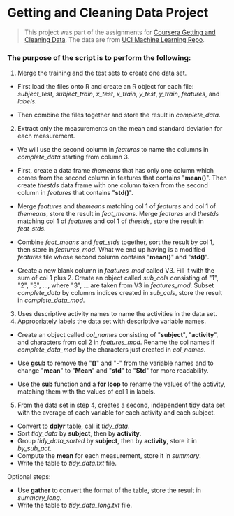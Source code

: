 # Getting and Cleaning Data Project

>This project was part of the assignments for [Coursera Getting and Cleaning Data](https://www.coursera.org/course/getdata).
The data are from [UCI Machine Learning Repo](http://archive.ics.uci.edu/ml/datasets/Human+Activity+Recognition+Using+Smartphones).

### The purpose of the script is to perform the following:
 
1. Merge the training and the test sets to create one data set.

  - First load the files onto R and create an R object for each file:
*subject\_test*, *subject\_train*, *x\_test*, *x\_train*, *y\_test*, *y\_train*, *features*, and *labels*.

  - Then combine the files together and store the result in *complete\_data*.

2. Extract only the measurements on the mean and standard deviation for each measurement.

  - We will use the second column in *features* to name the columns in *complete\_data* starting from column 3.

  - First, create a data frame *themeans* that has only one column which comes from the second column in features that contains "**mean()**". Then create *thestds* data
frame with one column taken from the second column in *features* that contains "**std()**".

  - Merge *features* and *themeans* matching col 1 of *features* and col 1 of *themeans*, store the result in *feat\_means*. Merge *features* and *thestds* matching col 1 of *features* and col 1 of *thestds*, store the result in *feat\_stds*.

  - Combine *feat\_means* and *feat\_stds* together, sort the result by col 1, then store in *features\_mod*. What we end up having is a modified *features* file whose second
column contains "**mean()**" and "**std()**".

  - Create a new blank column in *features\_mod* called V3. Fill it with the sum of col 1 plus 2. Create an object called *sub\_col*s consisting of "1", "2", "3", ..., where "3", ... are taken from V3 in *features\_mod*. Subset *complete\_data*
by columns indices created in *sub\_cols*, store the result in *complete\_data\_mod*.

3. Uses descriptive activity names to name the activities in the data set.
4. Appropriately labels the data set with descriptive variable names. 

  - Create an object called *col\_names* consisting of "**subject**", "**activity**", and characters from col 2 in *features\_mod*. Rename the col names if *complete\_data\_mod* by the characters just created in *col\_names*. 
  
  - Use **gsub** to remove the "**()**" and "**-**" from the variable names and to change "**mean**" to "**Mean**" and "**std**" to "**Std**" for more readability.

  - Use the **sub** function and a **for loop** to rename the values of the activity, matching them with the values of col 1 in labels.

5. From the data set in step 4, creates a second, independent tidy data set with the average of each variable for each activity and each subject.

  - Convert to **dplyr** table, call it *tidy\_data*. 
  - Sort *tidy\_data* by **subject**, then by **activity**.  
  - Group *tidy\_data\_sorted* by **subject**, then by **activity**, store it in *by\_sub\_act*. 
  - Compute the **mean** for each measurement, store it in *summary*.
  - Write the table to *tidy\_data.txt* file.
  
Optional steps:

  - Use **gather** to convert the format of the table, store the result in *summary\_long*.
  - Write the table to *tidy\_data\_long.txt* file.




















